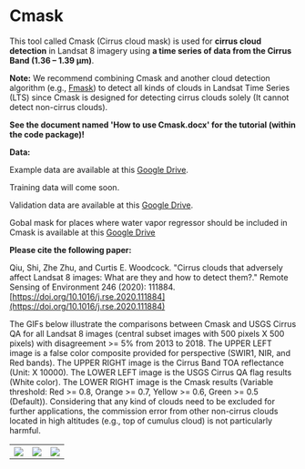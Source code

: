 # Cmask
This tool called Cmask (Cirrus cloud mask)  is used for **cirrus cloud detection** in Landsat 8 imagery using **a time series of data from the Cirrus Band (1.36 – 1.39 µm)**.

**Note:** We recommend combining Cmask and another cloud detection algorithm (e.g., [Fmask](https://github.com/GERSL/Fmask)) to detect all kinds of clouds in Landsat Time Series (LTS) since Cmask is designed for detecting cirrus clouds solely (It cannot detect non-cirrus clouds). 

**See the document named 'How to use Cmask.docx' for the tutorial (within the code package)!**

**Data:**

Example data are available at this [Google Drive](https://drive.google.com/drive/folders/1LTPuRc4-qVOHSfGguD6g4wBeJ30oPqXv?usp=sharing.).

Training data will come soon.

Validation data are available at this [Google Drive](https://drive.google.com/open?id=1b-U2bxf3l2b2w3meSFcVwYZJiCt25VeO).

Gobal mask for places where water vapor regressor should be included in Cmask is available at this [Google Drive](https://drive.google.com/open?id=13ucOF5kKfrAxXNEVMPh4nJea3UGXiiGR)


**Please cite the following paper:**

Qiu, Shi, Zhe Zhu, and Curtis E. Woodcock. "Cirrus clouds that adversely affect Landsat 8 images: What are they and how to detect them?." Remote Sensing of Environment 246 (2020): 111884. [https://doi.org/10.1016/j.rse.2020.111884](https://doi.org/10.1016/j.rse.2020.111884)





The GIFs below illustrate the comparisons between Cmask and USGS Cirrus QA for all Landsat 8 images (central subset images with 500 pixels X 500 pixels) with disagreement >= 5% from 2013 to 2018. The UPPER LEFT image is a false color composite provided for perspective (SWIR1, NIR, and Red bands). The UPPER RIGHT image is the Cirrus Band TOA reflectance (Unit: X 10000). The LOWER LEFT image is the USGS Cirrus QA flag results (White color). The LOWER RIGHT image is the Cmask results (Variable threshold: Red >= 0.8, Orange >= 0.7, Yellow >= 0.6, Green >= 0.5 (Default)). Considering that any kind of clouds need to be excluded for further applications, the commission error from other non-cirrus clouds located in high altitudes (e.g., top of cumulus cloud) is not particularly harmful.
<table style="width:100%" border="0">
  <tr>
    <th><img src="https://github.com/GERSL/Cmask/blob/master/Animation_Cmask_USGSQA_P020R046.gif"/></th>
    <th><img src="https://github.com/GERSL/Cmask/blob/master/Animation_Cmask_USGSQA_P050R017.gif"/></th>
    <th><img src="https://github.com/GERSL/Cmask/blob/master/Animation_Cmask_USGSQA_P215R071.gif"/></th>
  </tr>
</table>
